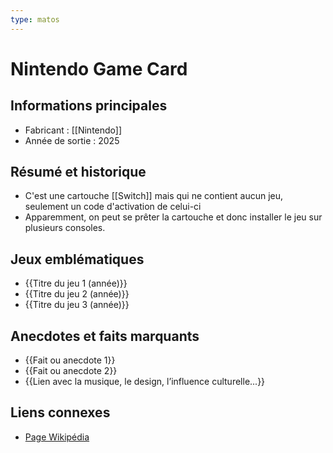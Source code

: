 ```yaml
---
type: matos
---
```


# Nintendo Game Card

## Informations principales
- Fabricant : [[Nintendo]]
- Année de sortie : 2025

## Résumé et historique
- C'est une cartouche [[Switch]] mais qui ne contient aucun jeu, seulement un code d'activation de celui-ci
- Apparemment, on peut se prêter la cartouche et donc installer le jeu sur plusieurs consoles.

## Jeux emblématiques
- {{Titre du jeu 1 (année)}}
- {{Titre du jeu 2 (année)}}
- {{Titre du jeu 3 (année)}}

## Anecdotes et faits marquants
- {{Fait ou anecdote 1}}
- {{Fait ou anecdote 2}}
- {{Lien avec la musique, le design, l’influence culturelle...}}

## Liens connexes
- [Page Wikipédia](https://wikipedia.org)
